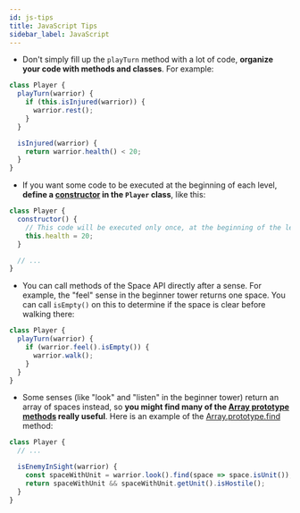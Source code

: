 ```yaml
---
id: js-tips
title: JavaScript Tips
sidebar_label: JavaScript
---
```


* Don't simply fill up the `playTurn` method with a lot of code, **organize your
  code with methods and classes**. For example:

```js
class Player {
  playTurn(warrior) {
    if (this.isInjured(warrior)) {
      warrior.rest();
    }
  }

  isInjured(warrior) {
    return warrior.health() < 20;
  }
}
```

* If you want some code to be executed at the beginning of each level, **define
  a [constructor][] in the `Player` class**, like this:

```js
class Player {
  constructor() {
    // This code will be executed only once, at the beginning of the level.
    this.health = 20;
  }

  // ...
}
```

* You can call methods of the Space API directly after a sense. For example, the
  "feel" sense in the beginner tower returns one space. You can call `isEmpty()`
  on this to determine if the space is clear before walking there:

```js
class Player {
  playTurn(warrior) {
    if (warrior.feel().isEmpty()) {
      warrior.walk();
    }
  }
}
```

* Some senses (like "look" and "listen" in the beginner tower) return an array
  of spaces instead, so **you might find many of the [Array prototype methods][]
  really useful**. Here is an example of the [Array.prototype.find][] method:

```js
class Player {
  // ...

  isEnemyInSight(warrior) {
    const spaceWithUnit = warrior.look().find(space => space.isUnit());
    return spaceWithUnit && spaceWithUnit.getUnit().isHostile();
  }
}
```

[constructor]: https://developer.mozilla.org/en-US/docs/Web/JavaScript/Reference/Classes/constructor
[array prototype methods]: https://developer.mozilla.org/en-US/docs/Web/JavaScript/Reference/Global_Objects/Array/prototype#Methods
[array.prototype.find]: https://developer.mozilla.org/en-US/docs/Web/JavaScript/Reference/Global_Objects/Array/find
